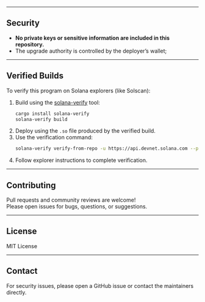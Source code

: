 
---

## Security

- **No private keys or sensitive information are included in this repository.**
- The upgrade authority is controlled by the deployer’s wallet; 

---

## Verified Builds

To verify this program on Solana explorers (like Solscan):

1. Build using the [solana-verify](https://github.com/solana-developers/solana-verify) tool:
   ```sh
   cargo install solana-verify
   solana-verify build
   ```
2. Deploy using the `.so` file produced by the verified build.
3. Use the verification command:
   ```sh
   solana-verify verify-from-repo -u https://api.devnet.solana.com --program-id ALJi52CY7N8WbqS8FSxYGggtgaHF7huaM9wBB7AT1fMg https://github.com/Nexgent-ai/Nexgent-token-lock.git
   ```
4. Follow explorer instructions to complete verification.

---

## Contributing

Pull requests and community reviews are welcome!  
Please open issues for bugs, questions, or suggestions.

---

## License

MIT License

---

## Contact

For security issues, please open a GitHub issue or contact the maintainers directly.
